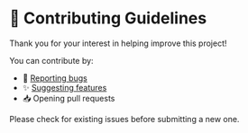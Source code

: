 # 🙌 Contributing Guidelines

Thank you for your interest in helping improve this project!

You can contribute by:

- 🐛 [Reporting bugs](https://github.com/your-username/your-repo/issues/new?template=bug_report.md)
- ✨ [Suggesting features](https://github.com/your-username/your-repo/issues/new?template=feature_request.md)
- 📥 Opening pull requests

Please check for existing issues before submitting a new one.

